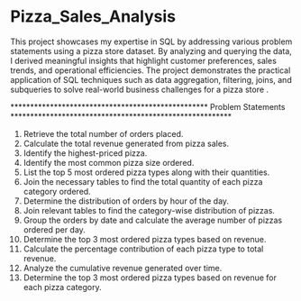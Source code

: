 # Pizza_Sales_Analysis 

This project showcases my expertise in SQL by addressing various problem statements using a pizza store dataset. By analyzing and querying the data, I derived meaningful insights that
highlight customer preferences, sales trends, and operational efficiencies. The project demonstrates the practical application of SQL techniques such as data aggregation, filtering,
joins, and subqueries to solve real-world business challenges for a pizza store . 

************************************************** Problem Statements ******************************************************** 

1. Retrieve the total number of orders placed.
2. Calculate the total revenue generated from pizza sales.
3. Identify the highest-priced pizza.
4. Identify the most common pizza size ordered.
5. List the top 5 most ordered pizza types along with their quantities.
6. Join the necessary tables to find the total quantity of each pizza category ordered.
7. Determine the distribution of orders by hour of the day.
8. Join relevant tables to find the category-wise distribution of pizzas.
9. Group the orders by date and calculate the average number of pizzas ordered per day.
10. Determine the top 3 most ordered pizza types based on revenue.
11. Calculate the percentage contribution of each pizza type to total revenue.
12. Analyze the cumulative revenue generated over time.
13. Determine the top 3 most ordered pizza types based on revenue for each pizza category.

